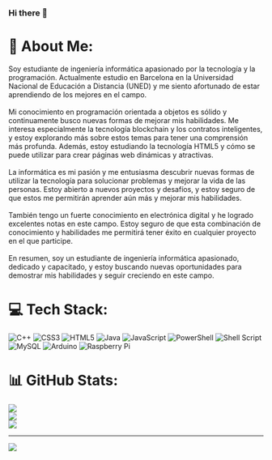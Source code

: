 ### Hi there 👋

<!--
**RicoCodetech/RicoCodetech** is a ✨ _special_ ✨ repository because its `README.md` (this file) appears on your GitHub profile.

Here are some ideas to get you started:

- 🔭 I’m currently working on ...
- 🌱 I’m currently learning ...
- 👯 I’m looking to collaborate on ...
- 🤔 I’m looking for help with ...
- 💬 Ask me about ...
- 📫 How to reach me: ...
- 😄 Pronouns: ...
- ⚡ Fun fact: ...
-->


# 💫 About Me:
Soy estudiante de ingeniería informática apasionado por la tecnología y la programación. Actualmente estudio en Barcelona en la Universidad Nacional de Educación a Distancia (UNED) y me siento afortunado de estar aprendiendo de los mejores en el campo.<br><br>Mi conocimiento en programación orientada a objetos es sólido y continuamente busco nuevas formas de mejorar mis habilidades. Me interesa especialmente la tecnología blockchain y los contratos inteligentes, y estoy explorando más sobre estos temas para tener una comprensión más profunda. Además, estoy estudiando la tecnología HTML5 y cómo se puede utilizar para crear páginas web dinámicas y atractivas.<br><br>La informática es mi pasión y me entusiasma descubrir nuevas formas de utilizar la tecnología para solucionar problemas y mejorar la vida de las personas. Estoy abierto a nuevos proyectos y desafíos, y estoy seguro de que estos me permitirán aprender aún más y mejorar mis habilidades.<br><br>También tengo un fuerte conocimiento en electrónica digital y he logrado excelentes notas en este campo. Estoy seguro de que esta combinación de conocimiento y habilidades me permitirá tener éxito en cualquier proyecto en el que participe.<br><br>En resumen, soy un estudiante de ingeniería informática apasionado, dedicado y capacitado, y estoy buscando nuevas oportunidades para demostrar mis habilidades y seguir creciendo en este campo.


# 💻 Tech Stack:
![C++](https://img.shields.io/badge/c++-%2300599C.svg?style=for-the-badge&logo=c%2B%2B&logoColor=white) ![CSS3](https://img.shields.io/badge/css3-%231572B6.svg?style=for-the-badge&logo=css3&logoColor=white) ![HTML5](https://img.shields.io/badge/html5-%23E34F26.svg?style=for-the-badge&logo=html5&logoColor=white) ![Java](https://img.shields.io/badge/java-%23ED8B00.svg?style=for-the-badge&logo=openjdk&logoColor=white) ![JavaScript](https://img.shields.io/badge/javascript-%23323330.svg?style=for-the-badge&logo=javascript&logoColor=%23F7DF1E) ![PowerShell](https://img.shields.io/badge/PowerShell-%235391FE.svg?style=for-the-badge&logo=powershell&logoColor=white) ![Shell Script](https://img.shields.io/badge/shell_script-%23121011.svg?style=for-the-badge&logo=gnu-bash&logoColor=white) ![MySQL](https://img.shields.io/badge/mysql-%2300000f.svg?style=for-the-badge&logo=mysql&logoColor=white) ![Arduino](https://img.shields.io/badge/-Arduino-00979D?style=for-the-badge&logo=Arduino&logoColor=white) ![Raspberry Pi](https://img.shields.io/badge/-RaspberryPi-C51A4A?style=for-the-badge&logo=Raspberry-Pi)
# 📊 GitHub Stats:
![](https://github-readme-stats.vercel.app/api?username=RicoCodetech&theme=prussian&hide_border=false&include_all_commits=false&count_private=false)<br/>
![](https://github-readme-streak-stats.herokuapp.com/?user=RicoCodetech&theme=prussian&hide_border=false)<br/>
![](https://github-readme-stats.vercel.app/api/top-langs/?username=RicoCodetech&theme=prussian&hide_border=false&include_all_commits=false&count_private=false&layout=compact)

---
[![](https://visitcount.itsvg.in/api?id=RicoCodetech&icon=0&color=0)](https://visitcount.itsvg.in)

<!-- Proudly created with GPRM ( https://gprm.itsvg.in ) -->
